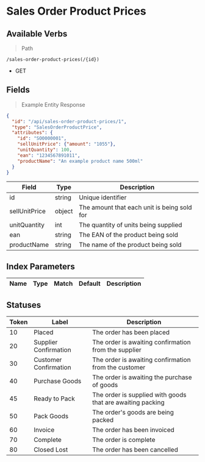 # Sales Order Product Prices

## Available Verbs

> Path

```
/sales-order-product-prices(/{id})
```

* GET

## Fields

> Example Entity Response

```json
{
  "id": "/api/sales-order-product-prices/1",
  "type": "SalesOrderProductPrice",
  "attributes": {
    "id": "SO0000001",
    "sellUnitPrice": {"amount": "1055"},
    "unitQuantity": 100,
    "ean": "1234567891011",
    "productName": "An example product name 500ml"
  }
}
```

Field | Type | Description
----- | ---  | -----------
id | string | Unique identifier
sellUnitPrice | object | The amount that each unit is being sold for
unitQuantity | int | The quantity of units being supplied 
ean | string | The EAN of the product being sold
productName | string | The name of the product being sold

## Index Parameters

Name | Type | Match | Default | Description
---- | ---- | ----- | ------- | -----------

## Statuses

Token | Label | Description
----- | ----- | -----------
10 | Placed | The order has been placed
20 | Supplier Confirmation | The order is awaiting confirmation from the supplier
30 | Customer Confirmation | The order is awaiting confirmation from the customer
40 | Purchase Goods | The order is awaiting the purchase of goods
45 | Ready to Pack | The order is supplied with goods that are awaiting packing
50 | Pack Goods | The order's goods are being packed
60 | Invoice | The order has been invoiced
70 | Complete | The order is complete
80 | Closed Lost | The order has been cancelled

